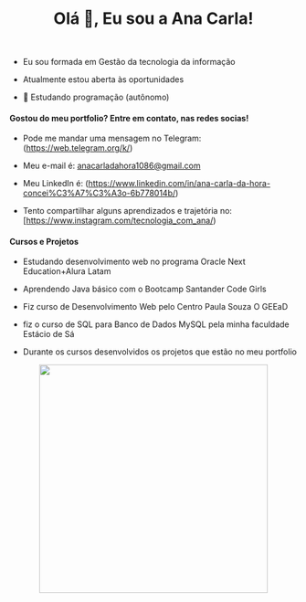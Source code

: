 <h1 align="center">Olá 👋, Eu sou a Ana Carla!</h1>
<br>

- Eu sou formada em Gestão da tecnologia da informação

- Atualmente estou aberta às oportunidades
- 🌱 Estudando programação (autônomo)

#### Gostou do meu portfolio? Entre em contato, nas redes socias!

  - Pode me mandar uma mensagem no Telegram: (https://web.telegram.org/k/) 

  - Meu e-mail é: anacarladahora1086@gmail.com

  - Meu LinkedIn é: (https://www.linkedin.com/in/ana-carla-da-hora-concei%C3%A7%C3%A3o-6b778014b/) 

  - Tento compartilhar alguns aprendizados e trajetória no: [https://www.instagram.com/tecnologia_com_ana/) 

<!--***-->
#### Cursos e Projetos 

- Estudando desenvolvimento web no programa Oracle Next Education+Alura Latam

- Aprendendo Java básico com o Bootcamp Santander Code Girls

- Fiz curso de Desenvolvimento Web pelo Centro Paula Souza O GEEaD

- fiz o curso de SQL para Banco de Dados MySQL pela minha faculdade Estácio de Sá
- Durante os cursos desenvolvidos os projetos que estão  no meu portfolio


<p align = "center">
  <img src = "https://github-readme-stats.vercel.app/api?username=anacarladahora&show_icons=true&theme=bear" width = 400>


